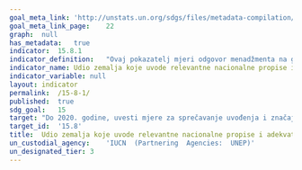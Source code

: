 ```yaml
---	
goal_meta_link:	'http://unstats.un.org/sdgs/files/metadata-compilation/Metadata-Goal-15.pdf'
goal_meta_link_page:	22
graph:	null
has_metadata:	true
indicator:	15.8.1
indicator_definition:	"Ovaj pokazatelj mjeri odgovor menadžmenta na globalnoj razini, praćenjem invazivnih zakona o stranim vrstama za kontrolu i prevenciju na nacionalnoj i međunarodnoj razini. Što više zemalja s zakonima vezanim uz invazivne vrste (IAS) i biosigurnost, to je veća globalna predanost kontroli prijetnje biološkoj raznolikosti od strane stranih invazivnih vrsta. Što je veći broj međunarodnih politika relevantnih za međunarodne računovodstvene standarde i što je veća razina nacionalne predanosti tim, to je veća globalna predanost nadziranju MRS-a. Što više međunarodnih sporazuma, zemlja je strana od onih koji su snažno počinili zemlju da kontroliraju MRS"
indicator_name:	Udio zemalja koje uvode relevantne nacionalne propise i adekvatne resurse za prevenciju ili kontrolu invazivnih stranih vrsta
indicator_variable:	null
layout:	indicator
permalink:	/15-8-1/
published:	true  
sdg_goal:	15
target:	"Do 2020. godine, uvesti mjere za sprečavanje uvođenja i značajno smanjenje utjecaja invazivnih stranih vrsta na kopnene i vodene ekosustave i kontrolu ili iskorjenjivanje prioritetnih vrsta."
target_id:	'15.8'
title:	Udio zemalja koje uvode relevantne nacionalne propise i adekvatne resurse za prevenciju ili kontrolu invazivnih stranih vrsta
un_custodial_agency:	'IUCN  (Partnering  Agencies:  UNEP)'
un_designated_tier:	3
---	
```

